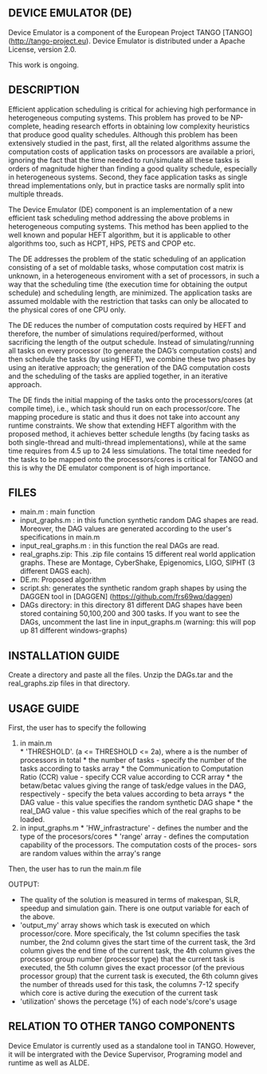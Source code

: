 ## DEVICE EMULATOR (DE)

Device Emulator is a component of the European Project TANGO [TANGO] (http://tango-project.eu). 
Device Emulator is distributed under a Apache License, version 2.0.

This work is ongoing.

## DESCRIPTION

Efficient application scheduling is critical for achieving high performance in heterogeneous computing systems. This
problem has proved to be NP-complete, heading research efforts in obtaining low complexity heuristics that produce good quality schedules. Although this problem has been extensively studied in the past, first, all the related algorithms assume the computation costs of application tasks on processors are available a priori, ignoring the fact that the time needed to run/simulate all these tasks is orders of magnitude higher than finding a good quality schedule, especially in heterogeneous systems. Second, they face application tasks as single thread implementations only, but in practice tasks are normally split into multiple threads.

The Device Emulator (DE) component is an implementation of a new efficient task scheduling method addressing the above problems in heterogeneous computing systems. This method has been applied to the well known and popular HEFT algorithm, but it is applicable to other algorithms too, such as HCPT, HPS, PETS and CPOP etc.

The DE addresses the problem of the static scheduling of an application consisting of a set of moldable tasks, whose computation cost matrix is unknown, in a heterogeneous enviroment with a set of processors, in such a way that the scheduling time (the execution time for obtaining the output schedule) and scheduling length, are minimized. The application tasks are assumed moldable with the restriction that tasks can only be allocated to the physical cores of one CPU only. 

The DE reduces the number of computation costs required by HEFT and therefore, the number of simulations required/performed, without sacrificing the length of the output schedule. Instead of simulating/running all tasks on every processor (to generate the DAG’s computation costs) and then schedule the tasks (by using HEFT), we combine these two phases by using an iterative approach; the generation of the DAG computation costs and the scheduling of the tasks are applied together, in an iterative approach. 

The DE finds the initial mapping of the tasks onto the processors/cores (at compile time), i.e., which task should run on each processor/core. The mapping procedure is static and thus it does not take into account any runtime constraints. 
We show that extending HEFT algorithm with the proposed method, it achieves better schedule lengths (by facing tasks as both single-thread and multi-thread implementations), while at the same time requires from 4.5 up to 24 less simulations. 
The total time needed for the tasks to be mapped onto the processors/cores is critical for TANGO and this is why the DE emulator component is of high importance.

## FILES 

  * main.m : main function 
  * input_graphs.m : in this function synthetic random DAG shapes are read. Moreover, the DAG values are generated according to the user's specifications in main.m 
  * input_real_graphs.m : in this function the real DAGs are read. 
  * real_graphs.zip: This .zip file contains 15 different real world application graphs. These are Montage,
CyberShake, Epigenomics, LIGO, SIPHT (3 different DAGS each).
  * DE.m: Proposed algorithm 
  * script.sh: generates the synthetic random graph shapes by using the DAGGEN tool in [DAGGEN] (https://github.com/frs69wq/daggen) 
  * DAGs directory: in this directory 81 different DAG shapes have been stored containing 50,100,200 and 300 tasks. If you want to see the DAGs, uncomment the last line in input_graphs.m (warning: this will pop up 81 different windows-graphs)

## INSTALLATION GUIDE

Create a directory and paste all the files. Unzip the DAGs.tar and the real_graphs.zip files in that directory.

## USAGE GUIDE

First, the user has to specify the following

  1.  in main.m  
    * 'THRESHOLD'. (a <= THRESHOLD <= 2a), where a is the number of processors in total 
    * the number of tasks - specify the number of the tasks according to tasks array 
    * the Communication to Computation Ratio (CCR) value - specify CCR value according to CCR array 
    * the betaw/betac values giving the range of task/edge values in the DAG, respectively - specify the beta values according to beta arrays
    * the DAG value - this value specifies the random synthetic DAG shape 
    * the real_DAG value - this value specifies which of the real graphs to be loaded. 
  2.  in input_graphs.m 
    * 'HW_infrastracture' - defines the number and the type of the procesors/cores 
    * 'range' array - defines the computation capability of the processors. The computation costs of the proces-
sors are random values within the array's range
    
Then, the user has to run the main.m file

OUTPUT: 

  * The quality of the solution is measured in terms of makespan, SLR, speedup and simulation gain. There is one output variable for each of the above.  
  * 'output_my' array shows which task is executed on which processor/core. More specificaly, the 1st column specifies the task number, the 2nd column gives the start time of the current task, the 3rd column gives the end time of the current task, the 4th column gives the processor group number (processor type) that the current task is executed, the 5th column gives the exact processor (of the previous processor group) that the current task is executed, the 6th column gives the number of threads used for this task, the columns 7-12 specify which core is active during the execution of the current task 
  * 'utilization' shows the percetage (%) of each node's/core's usage

## RELATION TO OTHER TANGO COMPONENTS

Device Emulator is currently used as a standalone tool in TANGO. 
However, it will be intergrated with the Device Supervisor, Programing model and runtime as well as ALDE.
